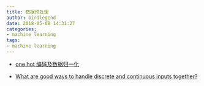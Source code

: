 ```yaml
---
title: 数据预处理
author: birdlegend
date: 2018-05-08 14:31:27
categories:
- machine learning
tags:
- machine learning
---
```


- [one hot 编码及数据归一化](https://blog.csdn.net/dulingtingzi/article/details/51374487)

- [What are good ways to handle discrete and continuous inputs together?](https://www.quora.com/What-are-good-ways-to-handle-discrete-and-continuous-inputs-together)